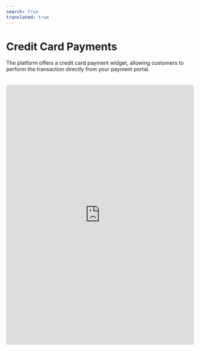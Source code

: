 ```yaml
---
search: true
translated: true
---
```


# Credit Card Payments

The platform offers a credit card payment widget, allowing customers to perform the transaction directly from your payment portal.

<iframe src="https://widgets.modyo.com/personas/retail-credit-card-payment" width="100%" height="700px" frameBorder="0"  style="overflow:auto;margin-top:20px;"/>

### Properties

To complete a payment, the default options available to customers are:

|Functionality|Description|
|:------------|:----------|
|Selection of payment source account|The customer can select the account from which the payment amount will be drawn.|
|Credit card to be paid|The credit card to receive payment from a selected account.|
|Minimum payment|Shows the minimum payment amount for the card, so that it does not fall into delinquency.|
|Total amount to pay|Shows the total amount of debt to be paid.|
|Other amount to be paid|Allows the client to select a customized amount to pay.
